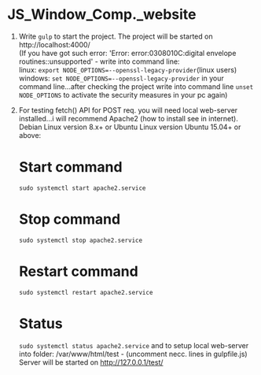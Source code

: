 # JS_Window_Comp._website


1. Write `gulp` to start the project.
   The project will be started on http://localhost:4000/
    <br />(If you have got such error: 'Error: error:0308010C:digital envelope routines::unsupported' - write into command line: 
        <br /> linux: `export NODE_OPTIONS=--openssl-legacy-provider`(linux users) 
        <br /> windows: `set NODE_OPTIONS=--openssl-legacy-provider`
    in your command line...after checking the project write into command line `unset NODE_OPTIONS` to activate the security measures in your pc again)

2. For testing fetch() API for POST req. you will need local web-server installed...i will recommend Apache2 (how to install see in internet).
    Debian Linux version 8.x+ or Ubuntu Linux version Ubuntu 15.04+ or above: 
    # Start command #
    `sudo systemctl start apache2.service`
    # Stop command #
    `sudo systemctl stop apache2.service`
    # Restart command #
    `sudo systemctl restart apache2.service`
    # Status #
    `sudo systemctl status apache2.service`
    and to setup local web-server into folder: /var/www/html/test - (uncomment necc. lines in gulpfile.js)
    Server will be started on http://127.0.0.1/test/ 
